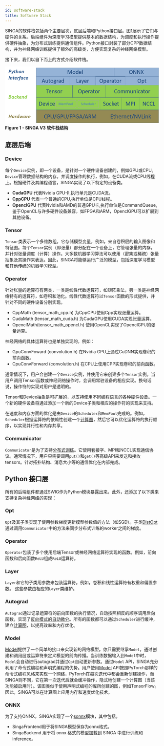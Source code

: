 ```yaml
---
id: software-stack
title: Software Stack
---
```


<!--- Licensed to the Apache Software Foundation (ASF) under one or more contributor license agreements.  See the NOTICE file distributed with this work for additional information regarding copyright ownership.  The ASF licenses this file to you under the Apache License, Version 2.0 (the "License"); you may not use this file except in compliance with the License.  You may obtain a copy of the License at http://www.apache.org/licenses/LICENSE-2.0 Unless required by applicable law or agreed to in writing, software distributed under the License is distributed on an "AS IS" BASIS, WITHOUT WARRANTIES OR CONDITIONS OF ANY KIND, either express or implied.  See the License for the specific language governing permissions and limitations under the License.  -->

SINGA的软件栈包括两个主要层次，底层后端和Python接口层。图1展示了它们与硬件的关系。后端组件为深度学习模型提供基本的数据结构，为调度和执行操作提供硬件抽象，为分布式训练提供通信组件。Python接口封装了部分CPP数据结构，并为神经网络训练提供了额外的高级类，方便实现复杂的神经网络模型。

接下来，我们以自下而上的方式介绍软件栈。

![SINGA V3 software stack](assets/singav3.1-sw.png) <br/> **Figure 1 - SINGA V3
软件栈结构**

## 底层后端

### Device

每个`Device`实例，即一个设备，是针对一个硬件设备创建的，例如GPU或CPU。`Device`管理数据结构的内存，并调度操作的执行，例如，在CUDA流或CPU线程上。根据硬件及其编程语言，SINGA实现了以下特定的设备类。

- **CudaGPU** 代表Nvidia GPU卡,执行单元是CUDA流。
- **CppCPU** 代表一个普通的CPU,执行单位是CPU线程。
- **OpenclGPU** 代表Nvidia和AMD的普通GPU卡,执行单位是CommandQueue,鉴于OpenCL与许多硬件设备兼容，如FPGA和ARM，OpenclGPU可以扩展到其他设备。

### Tensor

`Tensor`类表示一个多维数组，它存储模型变量，例如，来自卷积层的输入图像和特征图。每个`Tensor`实例（即张量）都分配在一个设备上，它管理张量的内存，并针对张量调度（计算）操作。大多数机器学习算法可以使用（密集或稀疏）张量抽象及其操作来表达。因此，SINGA将能够运行广泛的模型，包括深度学习模型和其他传统的机器学习模型。

### Operator

针对张量的运算符有两类，一类是线性代数运算符，如矩阵乘法，另一类是神经网络特有的运算符，如卷积和池化。线性代数运算符以`Tensor`函数的形式提供，并针对不同的硬件设备分别实现。

- CppMath (tensor_math_cpp.h) 为CppCPU使用Cpp实现张量运算。
- CudaMath (tensor_math_cuda.h) 为CudaGPU使用CUDA实现张量运算。
- OpenclMath(tensor_math_opencl.h) 使用OpenCL实现了OpenclGPU的张量运算。

神经网络的具体运算符也是单独实现的，例如：

- GpuConvFoward (convolution.h) 在Nvidia GPU上通过CuDNN实现卷积的前向函数。
- CpuConvForward (convolution.h) 在CPU上使用CPP实现卷积的前向函数。

通常情况下，用户会创建一个`Device`实例，并使用它来创建多个`Tensor`实例。当用户调用Tensor函数或神经网络操作时，会调用常驻设备的相应实现。换句话说，操作符的实现对用户是透明的。

Tensor和Device抽象是可扩展的，以支持使用不同编程语言的各种硬件设备。一个新的硬件设备将通过添加一个新的Device子类和相应的操作符的实现来支持。

在速度和内存方面的优化是由`Device`的`Scheduler`和`MemPool`完成的。例如，`Scheduler`根据运算符的依赖性创建一个[计算图](./graph)，然后它可以优化运算符的执行顺序，以实现并行性和内存共享。

### Communicator

`Communicator`是为了支持[分布式训练](./dist-train)。它使用套接字、MPI和NCCL实现通信协议。通常情况下，用户只需要调用`put()`和`get()`等高级API来发送和接收tensors。针对拓扑结构、消息大小等的通信优化在内部完成。

## Python 接口层

所有的后端组件都通过SWIG作为Python模块暴露出来。此外，还添加了以下类来支持复杂神经网络的实现：

### Opt

`Opt`及其子类实现了使用参数梯度更新模型参数值的方法（如SGD）。子类[DistOpt](./dist-train)通过调用`Communicator`中的方法来同步分布式训练的worker之间的梯度。

### Operator

`Operator`包装了多个使用后端Tensor或神经网络运算符实现的函数。例如，前向函数和后向函数`ReLU`组成`ReLU`运算符。

### Layer

`Layer`和它的子类用参数来包装运算符。例如，卷积和线性运算符有权重和偏置参数。 这些参数由相应的`Layer`类维护。

### Autograd


`Autograd`通过记录运算符的前向函数的执行情况，自动按照相反的顺序调用后向函数，实现了[反向模式的自动微分](https://rufflewind.com/2016-12-30/reverse-mode-automatic-differentiation)。所有的函数都可以通过`Scheduler`进行缓冲，建立[计算图](./graph)，以提高效率和内存优化。

### Model


[Model](./graph)提供了一个简单的接口来实现新的网络模型。你只需要继承`Model`，通过创建和调用层或运算符来定义模型的前向传播。当训练数据输入到`Model`中时，`Model`会自动进行autograd并通过`Opt`自动更新参数。通过`Model` API，SINGA充分利用了命令式编程和声明式编程的优势。用户使用[Model](./graph) API按照PyTorch那样的命令式编程风格来实现一个网络，PyTorch在每次迭代中都会重新创建操作，而SINGA则不同，它在第一次迭代后就会缓冲操作，隐式地创建一个计算图（当该功能被启用时）。该图类似于使用声明式编程的库所创建的图，例如TensorFlow。因此，SINGA可以在计算图上应用内存和速度优化技术。

### ONNX


为了支持ONNX，SINGA实现了一个[sonnx](./onnx)模块，其中包括。

- SingaFrontend用于将SINGA模型保存为onnx格式。
- SingaBackend 用于将 onnx 格式的模型加载到 SINGA 中进行训练和inference。